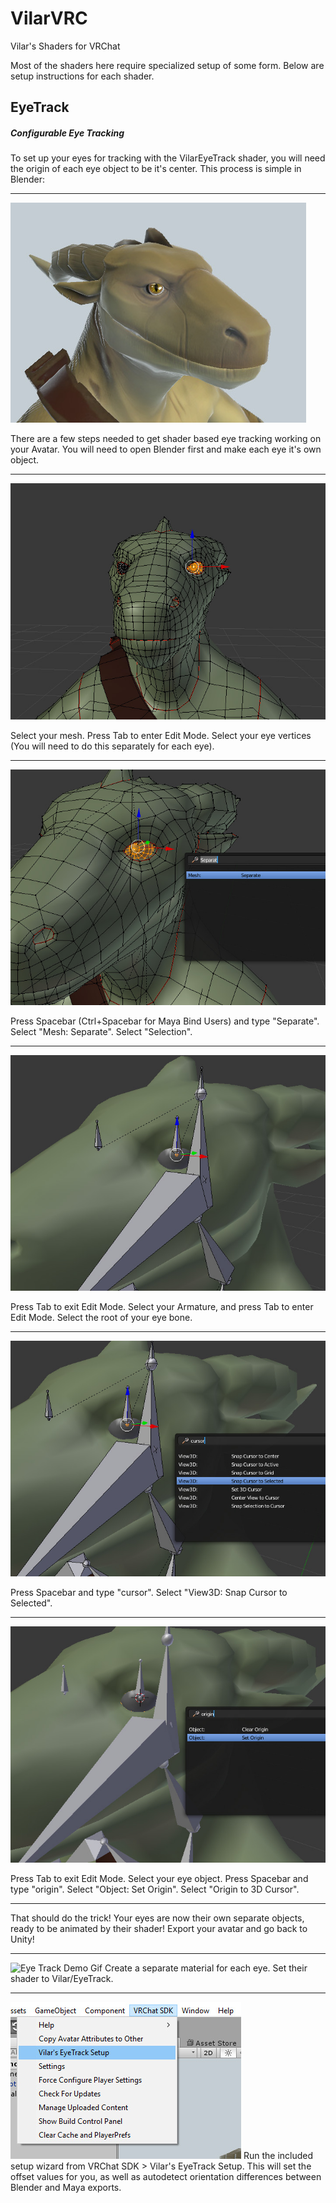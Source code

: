 # VilarVRC
Vilar's Shaders for VRChat

Most of the shaders here require specialized setup of some form. Below are setup instructions for each shader.

## EyeTrack
##### Configurable Eye Tracking

To set up your eyes for tracking with the VilarEyeTrack shader, you will need the origin of each eye object to be it's center. This process is simple in Blender:

---
![Eye Track Demo Gif](/Media/eyetrackdemo.jpg)

There are a few steps needed to get shader based eye tracking working on your Avatar. You will need to open Blender first and make each eye it's own object.

---
![Eye Mesh Instructions Image 2](/Media/eyemeshinstruct2.jpg)

Select your mesh. Press Tab to enter Edit Mode. Select your eye vertices (You will need to do this separately for each eye).

---
![Eye Mesh Instructions Image 3](/Media/eyemeshinstruct3.jpg)

Press Spacebar (Ctrl+Spacebar for Maya Bind Users) and type "Separate". Select "Mesh: Separate". Select "Selection".

---
![Eye Mesh Instructions Image 6](/Media/eyemeshinstruct6.jpg)

Press Tab to exit Edit Mode. Select your Armature, and press Tab to enter Edit Mode. Select the root of your eye bone.

---
![Eye Mesh Instructions Image 7](/Media/eyemeshinstruct7.jpg)

Press Spacebar and type "cursor". Select "View3D: Snap Cursor to Selected".

---
![Eye Mesh Instructions Image 8](/Media/eyemeshinstruct8.jpg)

Press Tab to exit Edit Mode. Select your eye object. Press Spacebar and type "origin". Select "Object: Set Origin". Select "Origin to 3D Cursor".

---
That should do the trick! Your eyes are now their own separate objects, ready to be animated by their shader!
Export your avatar and go back to Unity!

---
![Eye Track Demo Gif](/Media/materials.jpg)
Create a separate material for each eye. Set their shader to Vilar/EyeTrack.

---
![Eye Track Demo Gif](/Media/wizard.jpg)
Run the included setup wizard from VRChat SDK > Vilar's EyeTrack Setup. This will set the offset values for you, as well as autodetect orientation differences between Blender and Maya exports.


